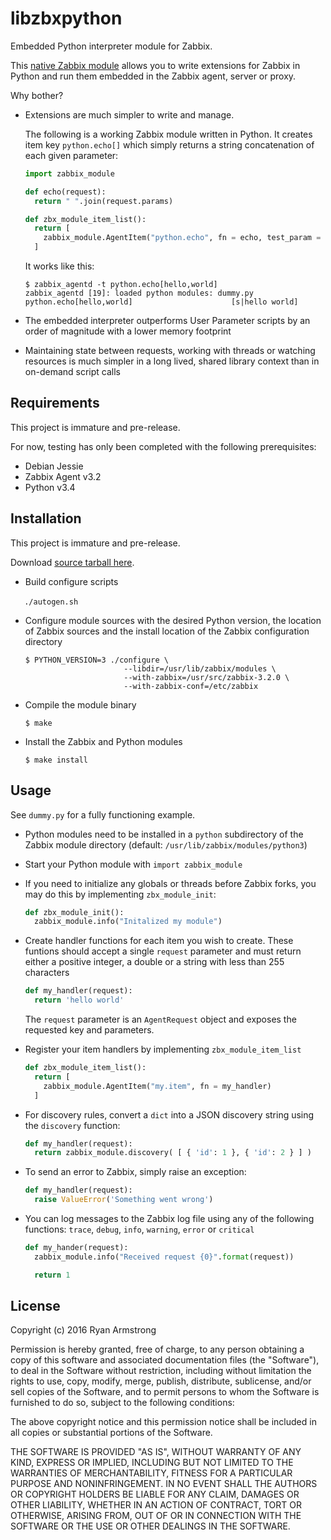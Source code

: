 # libzbxpython

Embedded Python interpreter module for Zabbix.

This [native Zabbix module](https://www.zabbix.com/documentation/3.2/manual/config/items/loadablemodules)
allows you to write extensions for Zabbix in Python and run them embedded in the
Zabbix agent, server or proxy.

Why bother?

* Extensions are much simpler to write and manage.
  
  The following is a working Zabbix module written in Python. It creates item
  key `python.echo[]` which simply returns a string concatenation of each given
  parameter:

  ```python
  import zabbix_module

  def echo(request):
    return " ".join(request.params)

  def zbx_module_item_list():
    return [
      zabbix_module.AgentItem("python.echo", fn = echo, test_param = [ 'hello', 'world' ]),
    ]

  ```

  It works like this:

  ```
  $ zabbix_agentd -t python.echo[hello,world]
  zabbix_agentd [19]: loaded python modules: dummy.py
  python.echo[hello,world]                      [s|hello world]
  ```

* The embedded interpreter outperforms User Parameter scripts by an order of
  magnitude with a lower memory footprint

* Maintaining state between requests, working with threads or watching resources
  is much simpler in a long lived, shared library context than in on-demand
  script calls


## Requirements

This project is immature and pre-release. 

For now, testing has only been completed with the following prerequisites:

* Debian Jessie
* Zabbix Agent v3.2
* Python v3.4


## Installation

This project is immature and pre-release. 

Download [source tarball here](http://s3.cavaliercoder.com/libzbxpython/libzbxpython-1.0.0.tar.gz).

* Build configure scripts

  ```
  ./autogen.sh
  ```
* Configure module sources with the desired Python version, the location of
  Zabbix sources and the install location of the Zabbix configuration directory

  ```
  $ PYTHON_VERSION=3 ./configure \
                        --libdir=/usr/lib/zabbix/modules \
                        --with-zabbix=/usr/src/zabbix-3.2.0 \
                        --with-zabbix-conf=/etc/zabbix
  ```

* Compile the module binary
  
  ```
  $ make
  ```

* Install the Zabbix and Python modules
  
  ```
  $ make install
  ```

## Usage

See `dummy.py` for a fully functioning example.

* Python modules need to be installed in a `python` subdirectory of the Zabbix
  module directory (default: `/usr/lib/zabbix/modules/python3`)

* Start your Python module with `import zabbix_module`

* If you need to initialize any globals or threads before Zabbix forks, you may
  do this by implementing `zbx_module_init`:

  ```python
  def zbx_module_init():
    zabbix_module.info("Initalized my module")
  ```

* Create handler functions for each item you wish to create. These funtions
  should accept a single `request` parameter and must return either a positive
  integer, a double or a string with less than 255 characters

  ```python
  def my_handler(request):
    return 'hello world'
  ```

  The `request` parameter is an `AgentRequest` object and exposes the requested
  key and parameters.

* Register your item handlers by implementing `zbx_module_item_list`

  ```python
  def zbx_module_item_list():
    return [
      zabbix_module.AgentItem("my.item", fn = my_handler)
    ]
  ```

* For discovery rules, convert a `dict` into a JSON discovery string using
  the `discovery` function:

  ```python
  def my_handler(request):
    return zabbix_module.discovery( [ { 'id': 1 }, { 'id': 2 } ] )
  ```

* To send an error to Zabbix, simply raise an exception:
  
  ```python
  def my_handler(request):
    raise ValueError('Something went wrong')
  ```

* You can log messages to the Zabbix log file using any of the following
  functions: `trace`, `debug`, `info`, `warning`, `error` or `critical`

  ```python
  def my_hander(request):
    zabbix_module.info("Received request {0}".format(request))

    return 1

  ```

## License

Copyright (c) 2016 Ryan Armstrong

Permission is hereby granted, free of charge, to any person obtaining a copy of
this software and associated documentation files (the "Software"), to deal in
the Software without restriction, including without limitation the rights to
use, copy, modify, merge, publish, distribute, sublicense, and/or sell copies of
the Software, and to permit persons to whom the Software is furnished to do so,
subject to the following conditions:

The above copyright notice and this permission notice shall be included in all
copies or substantial portions of the Software.

THE SOFTWARE IS PROVIDED "AS IS", WITHOUT WARRANTY OF ANY KIND, EXPRESS OR
IMPLIED, INCLUDING BUT NOT LIMITED TO THE WARRANTIES OF MERCHANTABILITY, FITNESS
FOR A PARTICULAR PURPOSE AND NONINFRINGEMENT. IN NO EVENT SHALL THE AUTHORS OR
COPYRIGHT HOLDERS BE LIABLE FOR ANY CLAIM, DAMAGES OR OTHER LIABILITY, WHETHER
IN AN ACTION OF CONTRACT, TORT OR OTHERWISE, ARISING FROM, OUT OF OR IN
CONNECTION WITH THE SOFTWARE OR THE USE OR OTHER DEALINGS IN THE SOFTWARE.
